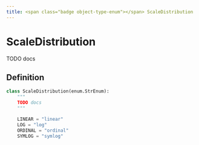 ```yaml
---
title: <span class="badge object-type-enum"></span> ScaleDistribution
---
```

# <span class="badge object-type-enum"></span> ScaleDistribution

TODO docs

## Definition

```python
class ScaleDistribution(enum.StrEnum):
    """
    TODO docs
    """

    LINEAR = "linear"
    LOG = "log"
    ORDINAL = "ordinal"
    SYMLOG = "symlog"
```

